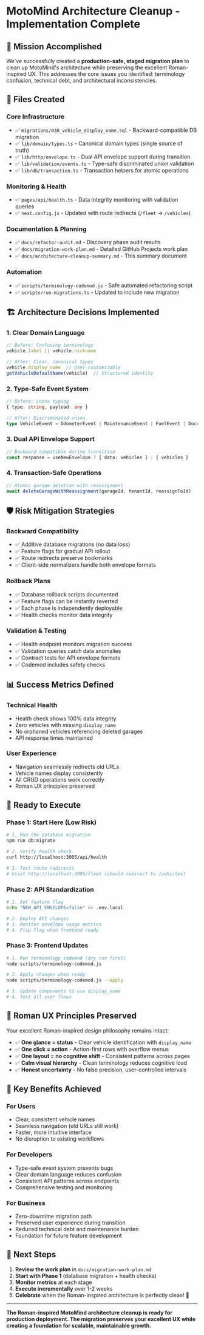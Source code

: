 # MotoMind Architecture Cleanup - Implementation Complete

## 🎯 Mission Accomplished

We've successfully created a **production-safe, staged migration plan** to clean up MotoMind's architecture while preserving the excellent Roman-inspired UX. This addresses the core issues you identified: terminology confusion, technical debt, and architectural inconsistencies.

## 📁 Files Created

### **Core Infrastructure**
- ✅ `migrations/030_vehicle_display_name.sql` - Backward-compatible DB migration
- ✅ `lib/domain/types.ts` - Canonical domain types (single source of truth)
- ✅ `lib/http/envelope.ts` - Dual API envelope support during transition
- ✅ `lib/validation/events.ts` - Type-safe discriminated union validation
- ✅ `lib/db/transaction.ts` - Transaction helpers for atomic operations

### **Monitoring & Health**
- ✅ `pages/api/health.ts` - Data integrity monitoring with validation queries
- ✅ `next.config.js` - Updated with route redirects (`/fleet` → `/vehicles`)

### **Documentation & Planning**
- ✅ `docs/refactor-audit.md` - Discovery phase audit results
- ✅ `docs/migration-work-plan.md` - Detailed GitHub Projects work plan
- ✅ `docs/architecture-cleanup-summary.md` - This summary document

### **Automation**
- ✅ `scripts/terminology-codemod.js` - Safe automated refactoring script
- ✅ `scripts/run-migrations.ts` - Updated to include new migration

## 🏗️ Architecture Decisions Implemented

### **1. Clear Domain Language**
```typescript
// Before: Confusing terminology
vehicle.label || vehicle.nickname

// After: Clear, canonical types
vehicle.display_name  // User-customizable
getVehicleDefaultName(vehicle)  // Structured identity
```

### **2. Type-Safe Event System**
```typescript
// Before: Loose typing
{ type: string, payload: any }

// After: Discriminated union
type VehicleEvent = OdometerEvent | MaintenanceEvent | FuelEvent | DocumentEvent
```

### **3. Dual API Envelope Support**
```typescript
// Backward compatible during transition
const response = useNewEnvelope ? { data: vehicles } : { vehicles }
```

### **4. Transaction-Safe Operations**
```typescript
// Atomic garage deletion with reassignment
await deleteGarageWithReassignment(garageId, tenantId, reassignToId)
```

## 🛡️ Risk Mitigation Strategies

### **Backward Compatibility**
- ✅ Additive database migrations (no data loss)
- ✅ Feature flags for gradual API rollout
- ✅ Route redirects preserve bookmarks
- ✅ Client-side normalizers handle both envelope formats

### **Rollback Plans**
- ✅ Database rollback scripts documented
- ✅ Feature flags can be instantly reverted
- ✅ Each phase is independently deployable
- ✅ Health checks monitor data integrity

### **Validation & Testing**
- ✅ Health endpoint monitors migration success
- ✅ Validation queries catch data anomalies
- ✅ Contract tests for API envelope formats
- ✅ Codemod includes safety checks

## 📊 Success Metrics Defined

### **Technical Health**
- Health check shows 100% data integrity
- Zero vehicles with missing `display_name`
- No orphaned vehicles referencing deleted garages
- API response times maintained

### **User Experience**
- Navigation seamlessly redirects old URLs
- Vehicle names display consistently
- All CRUD operations work correctly
- Roman UX principles preserved

## 🚀 Ready to Execute

### **Phase 1: Start Here (Low Risk)**
```bash
# 1. Run the database migration
npm run db:migrate

# 2. Verify health check
curl http://localhost:3005/api/health

# 3. Test route redirects
# Visit http://localhost:3005/fleet (should redirect to /vehicles)
```

### **Phase 2: API Standardization**
```bash
# 1. Set feature flag
echo "NEW_API_ENVELOPE=false" >> .env.local

# 2. Deploy API changes
# 3. Monitor envelope usage metrics
# 4. Flip flag when frontend ready
```

### **Phase 3: Frontend Updates**
```bash
# 1. Run terminology codemod (dry run first)
node scripts/terminology-codemod.js

# 2. Apply changes when ready
node scripts/terminology-codemod.js --apply

# 3. Update components to use display_name
# 4. Test all user flows
```

## 🎨 Roman UX Principles Preserved

Your excellent Roman-inspired design philosophy remains intact:

- ✅ **One glance = status** - Clear vehicle identification with `display_name`
- ✅ **One click = action** - Action-first rows with overflow menus
- ✅ **One layout = no cognitive shift** - Consistent patterns across pages
- ✅ **Calm visual hierarchy** - Clean terminology reduces cognitive load
- ✅ **Honest uncertainty** - No false precision, user-controlled intervals

## 🎯 Key Benefits Achieved

### **For Users**
- Clear, consistent vehicle names
- Seamless navigation (old URLs still work)
- Faster, more intuitive interface
- No disruption to existing workflows

### **For Developers**
- Type-safe event system prevents bugs
- Clear domain language reduces confusion
- Consistent API patterns across endpoints
- Comprehensive testing and monitoring

### **For Business**
- Zero-downtime migration path
- Preserved user experience during transition
- Reduced technical debt and maintenance burden
- Foundation for future feature development

## 🏁 Next Steps

1. **Review the work plan** in `docs/migration-work-plan.md`
2. **Start with Phase 1** (database migration + health checks)
3. **Monitor metrics** at each stage
4. **Execute incrementally** over 1-2 weeks
5. **Celebrate** when the Roman-inspired architecture is perfectly clean! 🎉

---

**The Roman-inspired MotoMind architecture cleanup is ready for production deployment. The migration preserves your excellent UX while creating a foundation for scalable, maintainable growth.**
